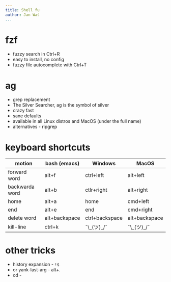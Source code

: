 ```yaml
---
title: Shell fu
author: Jan Waś
...
```


# fzf

* fuzzy search in Ctrl+R
* easy to install, no config
* fuzzy file autocomplete with Ctrl+T

# ag

* grep replacement
* The Silver Searcher, ag is the symbol of silver
* crazy fast
* sane defaults
* available in all Linux distros and MacOS (under the full name)
* alternatives - ripgrep

# keyboard shortcuts

motion         | bash (emacs)  | Windows         | MacOS
---------------|----------------|----------------|--------
forward word   | alt+f         | ctrl+left       | alt+left
backwarda word | alt+b         | ctlr+right      | alt+right
home           | alt+a         | home            | cmd+left
end            | alt+e         | end             | cmd+right
delete word    | alt+backspace | ctrl+backspace  | alt+backspace
kill-line      | ctrl+k        | ¯\\\_(ツ)\_/¯      | ¯\\\_(ツ)\_/¯

# other tricks

* history expansion - `!$`
* or yank-last-arg - alt+.
* cd -

